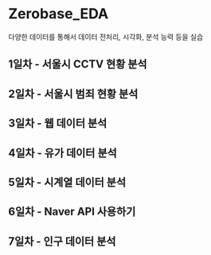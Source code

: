 # Zerobase_EDA

다양한 데이터를 통해서 데이터 전처리, 시각화, 분석 능력 등을 실습

## 1일차 - 서울시 CCTV 현황 분석
## 2일차 - 서울시 범죄 현황 분석
## 3일차 - 웹 데이터 분석
## 4일차 - 유가 데이터 분석
## 5일차 - 시계열 데이터 분석
## 6일차 - Naver API 사용하기
## 7일차 - 인구 데이터 분석
